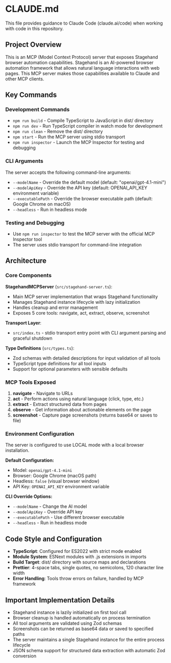 # CLAUDE.md

This file provides guidance to Claude Code (claude.ai/code) when working with code in this repository.

## Project Overview

This is an MCP (Model Context Protocol) server that exposes Stagehand browser automation capabilities. Stagehand is an AI-powered browser automation framework that allows natural language interactions with web pages. This MCP server makes those capabilities available to Claude and other MCP clients.

## Key Commands

### Development Commands

- `npm run build` - Compile TypeScript to JavaScript in dist/ directory
- `npm run dev` - Run TypeScript compiler in watch mode for development
- `npm run clean` - Remove the dist/ directory
- `npm start` - Run the MCP server using stdio transport
- `npm run inspector` - Launch the MCP Inspector for testing and debugging

### CLI Arguments

The server accepts the following command-line arguments:

- `--modelName` - Override the default model (default: "openai/gpt-4.1-mini")
- `--modelApiKey` - Override the API key (default: OPENAI_API_KEY environment variable)
- `--executablePath` - Override the browser executable path (default: Google Chrome on macOS)
- `--headless` - Run in headless mode

### Testing and Debugging

- Use `npm run inspector` to test the MCP server with the official MCP Inspector tool
- The server uses stdio transport for command-line integration

## Architecture

### Core Components

**StagehandMCPServer** (`src/stagehand-server.ts`):

- Main MCP server implementation that wraps Stagehand functionality
- Manages Stagehand instance lifecycle with lazy initialization
- Handles cleanup and error management
- Exposes 5 core tools: navigate, act, extract, observe, screenshot

**Transport Layer**:

- `src/index.ts` - stdio transport entry point with CLI argument parsing and graceful shutdown

**Type Definitions** (`src/types.ts`):

- Zod schemas with detailed descriptions for input validation of all tools
- TypeScript type definitions for all tool inputs
- Support for optional parameters with sensible defaults

### MCP Tools Exposed

1. **navigate** - Navigate to URLs
2. **act** - Perform actions using natural language (click, type, etc.)
3. **extract** - Extract structured data from pages
4. **observe** - Get information about actionable elements on the page
5. **screenshot** - Capture page screenshots (returns base64 or saves to file)

### Environment Configuration

The server is configured to use LOCAL mode with a local browser installation.

**Default Configuration:**

- Model: `openai/gpt-4.1-mini`
- Browser: Google Chrome (macOS path)
- Headless: `false` (visual browser window)
- API Key: `OPENAI_API_KEY` environment variable

**CLI Override Options:**

- `--modelName` - Change the AI model
- `--modelApiKey` - Override API key
- `--executablePath` - Use different browser executable
- `--headless` - Run in headless mode

## Code Style and Configuration

- **TypeScript**: Configured for ES2022 with strict mode enabled
- **Module System**: ESNext modules with .js extensions in imports
- **Build Target**: dist/ directory with source maps and declarations
- **Prettier**: 4-space tabs, single quotes, no semicolons, 120 character line width
- **Error Handling**: Tools throw errors on failure, handled by MCP framework

## Important Implementation Details

- Stagehand instance is lazily initialized on first tool call
- Browser cleanup is handled automatically on process termination
- All tool arguments are validated using Zod schemas
- Screenshots can be returned as base64 data or saved to specified paths
- The server maintains a single Stagehand instance for the entire process lifecycle
- JSON schema support for structured data extraction with automatic Zod conversion
